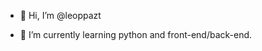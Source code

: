 - 👋 Hi, I’m @leoppazt

- 🌱 I’m currently learning python and front-end/back-end. 


<!---
leoppazt/leoppazt is a ✨ special ✨ repository because its `README.md` (this file) appears on your GitHub profile.
You can click the Preview link to take a look at your changes.
--->
